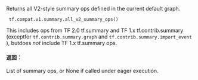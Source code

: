 Returns all V2-style summary ops defined in the current default graph.

```
 tf.compat.v1.summary.all_v2_summary_ops() 
```

This includes ops from TF 2.0 tf.summary and TF 1.x tf.contrib.summary (exceptfor  `tf.contrib.summary.graph`  and  `tf.contrib.summary.import_event` ), butdoes *not* include TF 1.x tf.summary ops.

#### 返回：
List of summary ops, or None if called under eager execution.

